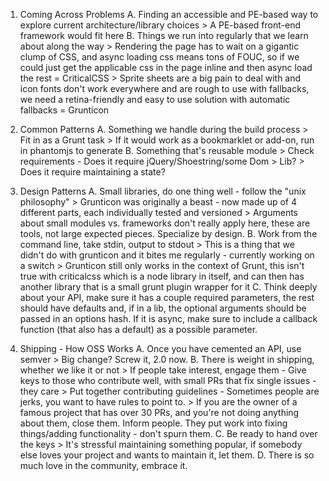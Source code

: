 1. Coming Across Problems
   A. Finding an accessible and PE-based way to explore current
architecture/library choices
       > A PE-based front-end framework would fit here
   B. Things we run into regularly that we learn about along the way
       > Rendering the page has to wait on a gigantic clump of CSS,
and async loading css means tons of FOUC, so if we could just get the
applicable css in the page inline and then async load the rest =
CriticalCSS
       > Sprite sheets are a big pain to deal with and icon fonts
don't work everywhere and are rough to use with fallbacks, we need a
retina-friendly and easy to use solution with automatic fallbacks =
Grunticon

2. Common Patterns
   A. Something we handle during the build process
       > Fit in as a Grunt task
       > If it would work as a bookmarklet or add-on, run in
phantomjs to generate
   B. Something that's reusable module
       > Check requirements - Does it require jQuery/Shoestring/some Dom
       > Lib?
       > Does it require maintaining a state?

3. Design Patterns
   A. Small libraries, do one thing well - follow the "unix philosophy"
       > Grunticon was originally a beast - now made up of 4
different parts, each individually tested and versioned
       > Arguments about small modules vs. frameworks don't really
apply here, these are tools, not large expected pieces. Specialize by
design.
   B. Work from the command line, take stdin, output to stdout
       > This is a thing that we didn't do with grunticon and it
bites me regularly - currently working on a switch
       > Grunticon still only works in the context of Grunt, this
isn't true with criticalcss which is a node library in itself, and can
then has another library that is a small grunt plugin wrapper for it
   C. Think deeply about your API, make sure it has a couple required
parameters, the rest should have defaults and, if in a lib, the
optional arguments should be passed in an options hash. If it is
async, make sure to include a callback function (that also has a
default) as a possible parameter.

4. Shipping - How OSS Works
   A. Once you have cemented an API, use semver
       > Big change? Screw it, 2.0 now.
   B. There is weight in shipping, whether we like it or not
       > If people take interest, engage them
           - Give keys to those who contribute well, with small PRs
that fix single issues - they care
       > Put together contributing guidelines
           - Sometimes people are jerks, you want to have rules to point
             to.
       > If you are the owner of a famous project that has over 30
PRs, and you're not doing anything about them, close them. Inform
people. They put work into fixing things/adding functionality - don't
spurn them.
   C. Be ready to hand over the keys
       > It's stressful maintaining something popular, if somebody
else loves your project and wants to maintain it, let them.
   D. There is so much love in the community, embrace it.

